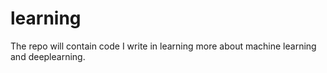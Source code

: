 # learning

The repo will contain code I write in learning more about machine learning and deeplearning.


